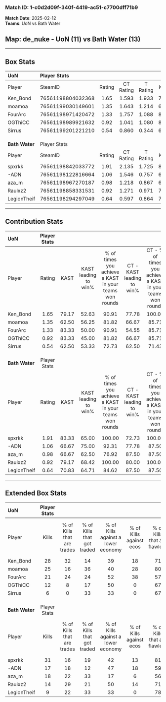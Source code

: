 ### Match ID: 1-c0d2d09f-340f-4419-ac51-c7700dff71b9  
**Match Date**: 2025-02-12  
**Teams**: UoN vs Bath Water  

## **Map**: de_nuke - UoN (11) vs Bath Water (13)  
---  

## Box Stats  

| **UoN**        | Player Stats      |        |           |          |       |       |       |         |        |      |     |
| :- | :- | :-: | :-: | :-: | :-: | :-: | :-: | :-: | :-: | :-: | :-: |
| Player         | SteamID           | Rating | CT Rating | T Rating | KAST  |  ADR  | Kills | Assists | Deaths | K/D  | HS% |
| Ken_Bond       | 76561198804032368 |  1.65  |   1.593   |  1.933   | 79.17 | 114.3 |  28   |    8    |   18   | 1.56 | 42  |
| moamoa         | 76561199030149601 |  1.35  |   1.643   |  1.214   | 62.50 | 102.2 |  25   |    2    |   18   | 1.39 | 48  |
| FourArc        | 76561198971420472 |  1.33  |   1.757   |  1.088   | 83.33 | 85.7  |  21   |    8    |   18   | 1.17 | 33  |
| OGThiCC        | 76561198989921632 |  0.92  |   1.041   |  1.080   | 83.33 | 56.5  |  12   |    8    |   18   | 0.67 | 33  |
| Sirrus         | 76561199201221210 |  0.54  |   0.860   |  0.344   | 62.50 | 48.2  |   6   |    6    |   17   | 0.35 | 33  |
|                |                   |        |           |          |       |       |       |         |        |      |     |
|                |                   |        |           |          |       |       |       |         |        |      |     |
|                |                   |        |           |          |       |       |       |         |        |      |     |
| **Bath Water** | Player Stats      |        |           |          |       |       |       |         |        |      |     |
| Player         | SteamID           | Rating | CT Rating | T Rating | KAST  |  ADR  | Kills | Assists | Deaths | K/D  | HS% |
| spxrkk         | 76561198842033772 |  1.91  |   2.135   |  1.725   | 83.33 | 134.0 |  31   |    6    |   15   | 2.07 | 58  |
| -ADN           | 76561198122816664 |  1.06  |   1.546   |  0.757   | 66.67 | 87.9  |  17   |    5    |   18   | 0.94 | 35  |
| aza_m          | 76561198967270187 |  0.98  |   1.218   |  0.867   | 66.67 | 67.3  |  18   |    2    |   20   | 0.90 | 44  |
| Raulxz2        | 76561198858331531 |  0.92  |   1.271   |  0.971   | 79.17 | 65.0  |  14   |    3    |   20   | 0.70 | 50  |
| LegionTheif    | 76561198294297049 |  0.64  |   0.597   |  0.864   | 70.83 | 43.8  |   9   |    5    |   19   | 0.47 | 66  |
---  

## Contribution Stats  

| **UoN**        | Player Stats |       |                      |                                                        |                           |                                                             |                          |                                                            |
| :- | :-: | :-: | :-: | :-: | :-: | :-: | :-: | :-: |
| Player         |    Rating    | KAST  | KAST leading to win% | % of times you achieve a KAST in your teams won rounds | CT - KAST leading to win% | CT - % of times you achieve a KAST in your teams won rounds | T - KAST leading to win% | T - % of times you achieve a KAST in your teams won rounds |
| Ken_Bond       |     1.65     | 79.17 |        52.63         |                         90.91                          |           77.78           |                           100.00                            |          30.00           |                           75.00                            |
| moamoa         |     1.35     | 62.50 |        56.25         |                         81.82                          |           66.67           |                            85.71                            |          42.86           |                           75.00                            |
| FourArc        |     1.33     | 83.33 |        50.00         |                         90.91                          |           54.55           |                            85.71                            |          44.44           |                           100.00                           |
| OGThiCC        |     0.92     | 83.33 |        45.00         |                         81.82                          |           66.67           |                            85.71                            |          27.27           |                           75.00                            |
| Sirrus         |     0.54     | 62.50 |        53.33         |                         72.73                          |           62.50           |                            71.43                            |          42.86           |                           75.00                            |
|                |              |       |                      |                                                        |                           |                                                             |                          |                                                            |
|                |              |       |                      |                                                        |                           |                                                             |                          |                                                            |
|                |              |       |                      |                                                        |                           |                                                             |                          |                                                            |
| **Bath Water** | Player Stats |       |                      |                                                        |                           |                                                             |                          |                                                            |
| Player         |    Rating    | KAST  | KAST leading to win% | % of times you achieve a KAST in your teams won rounds | CT - KAST leading to win% | CT - % of times you achieve a KAST in your teams won rounds | T - KAST leading to win% | T - % of times you achieve a KAST in your teams won rounds |
| spxrkk         |     1.91     | 83.33 |        65.00         |                         100.00                         |           72.73           |                           100.00                            |          55.56           |                           100.00                           |
| -ADN           |     1.06     | 66.67 |        75.00         |                         92.31                          |           77.78           |                            87.50                            |          71.43           |                           100.00                           |
| aza_m          |     0.98     | 66.67 |        62.50         |                         76.92                          |           87.50           |                            87.50                            |          37.50           |                           60.00                            |
| Raulxz2        |     0.92     | 79.17 |        68.42         |                         100.00                         |           80.00           |                           100.00                            |          55.56           |                           100.00                           |
| LegionTheif    |     0.64     | 70.83 |        64.71         |                         84.62                          |           87.50           |                            87.50                            |          44.44           |                           80.00                            |
---  

## Extended Box Stats  

| **UoN**        | Player Stats |                            |                            |                                    |                         |                              |                                 |        |                             |                                     |                          |                               |                            |
| :- | :-: | :-: | :-: | :-: | :-: | :-: | :-: | :-: | :-: | :-: | :-: | :-: | :-: |
| Player         |    Kills     | % of Kills that are trades | % of Kills that got traded | % of Kills against a lower economy | % of Kills against ecos | % of Kills that are flawless | % of Kills that are close duels | Deaths | % of Deaths that get traded | % of Deaths against a lower economy | % of Deaths against ecos | % of Deaths that are flawless | % of Deaths that are close |
| Ken_Bond       |      28      |             32             |             14             |                 39                 |           18            |              71              |                0                |   18   |             28              |                 33                  |            17            |              61               |             6              |
| moamoa         |      25      |             16             |             36             |                 40                 |           28            |              80              |                0                |   18   |             11              |                 33                  |            17            |              83               |             6              |
| FourArc        |      21      |             24             |             24             |                 52                 |           38            |              57              |                5                |   18   |             22              |                 28                  |            6             |              78               |             6              |
| OGThiCC        |      12      |             8              |             17             |                 50                 |            0            |              67              |                8                |   18   |             33              |                 39                  |            17            |              67               |             0              |
| Sirrus         |      6       |             0              |             33             |                 33                 |            0            |              67              |                0                |   17   |             18              |                 29                  |            6             |              59               |             6              |
|                |              |                            |                            |                                    |                         |                              |                                 |        |                             |                                     |                          |                               |                            |
|                |              |                            |                            |                                    |                         |                              |                                 |        |                             |                                     |                          |                               |                            |
|                |              |                            |                            |                                    |                         |                              |                                 |        |                             |                                     |                          |                               |                            |
| **Bath Water** | Player Stats |                            |                            |                                    |                         |                              |                                 |        |                             |                                     |                          |                               |                            |
| Player         |    Kills     | % of Kills that are trades | % of Kills that got traded | % of Kills against a lower economy | % of Kills against ecos | % of Kills that are flawless | % of Kills that are close duels | Deaths | % of Deaths that get traded | % of Deaths against a lower economy | % of Deaths against ecos | % of Deaths that are flawless | % of Deaths that are close |
| spxrkk         |      31      |             16             |             19             |                 42                 |           13            |              81              |               10                |   15   |             13              |                 27                  |            0             |              67               |             0              |
| -ADN           |      17      |             18             |             12             |                 47                 |           18            |              59              |                6                |   18   |             22              |                 22                  |            6             |              56               |             0              |
| aza_m          |      18      |             22             |             33             |                 17                 |            6            |              56              |                0                |   20   |             15              |                 30                  |            10            |              75               |             5              |
| Raulxz2        |      14      |             29             |             21             |                 50                 |           14            |              71              |                0                |   20   |             45              |                 30                  |            10            |              80               |             0              |
| LegionTheif    |      9       |             22             |             33             |                 33                 |            0            |              78              |                0                |   19   |             21              |                 26                  |            0             |              74               |             5              |
